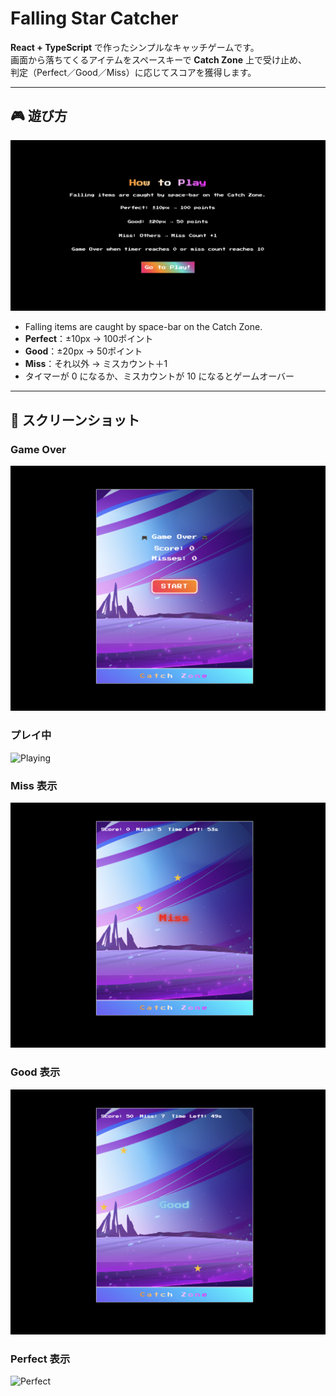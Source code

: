 # Falling Star Catcher

**React + TypeScript** で作ったシンプルなキャッチゲームです。  
画面から落ちてくるアイテムをスペースキーで **Catch Zone** 上で受け止め、  
判定（Perfect／Good／Miss）に応じてスコアを獲得します。

---

## 🎮 遊び方

![遊び方](/images/intro.png)

- Falling items are caught by space-bar on the Catch Zone.  
- **Perfect**：±10px → 100ポイント  
- **Good**：±20px → 50ポイント  
- **Miss**：それ以外 → ミスカウント＋1  
- タイマーが 0 になるか、ミスカウントが 10 になるとゲームオーバー

---

## 📸 スクリーンショット

### Game Over  
![Game Over](/images/game-over.png)

### プレイ中  
![Playing](/images/playing.png)

### Miss 表示  
![Miss](/images/miss.png)

### Good 表示  
![Good](/images/good.png)

### Perfect 表示  
![Perfect](/images/perfect.png)
